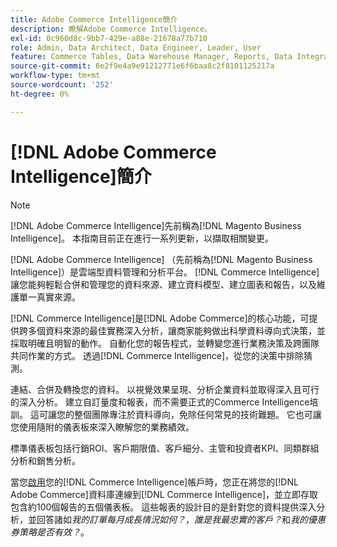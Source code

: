 ```yaml
---
title: Adobe Commerce Intelligence簡介
description: 瞭解Adobe Commerce Intelligence。
exl-id: 0c960d8c-9bb7-429e-a88e-21678a77b710
role: Admin, Data Architect, Data Engineer, Leader, User
feature: Commerce Tables, Data Warehouse Manager, Reports, Data Integration
source-git-commit: 6e2f9e4a9e91212771e6f6baa8c2f8101125217a
workflow-type: tm+mt
source-wordcount: '252'
ht-degree: 0%

---
```



# [!DNL Adobe Commerce Intelligence]簡介

>[!NOTE]
>
>[!DNL Adobe Commerce Intelligence]先前稱為[!DNL Magento Business Intelligence]。 本指南目前正在進行一系列更新，以擷取相關變更。

[!DNL Adobe Commerce Intelligence] （先前稱為[!DNL Magento Business Intelligence]）是雲端型資料管理和分析平台。 [!DNL Commerce Intelligence]讓您能夠輕鬆合併和管理您的資料來源、建立資料模型、建立圖表和報告，以及維護單一真實來源。

[!DNL Commerce Intelligence]是[!DNL Adobe Commerce]的核心功能，可提供跨多個資料來源的最佳實務深入分析，讓商家能夠做出科學資料導向式決策，並採取明確且明智的動作。 自動化您的報告程式，並轉變您進行業務決策及跨團隊共同作業的方式。 透過[!DNL Commerce Intelligence]，從您的決策中排除猜測。

連結、合併及轉換您的資料。 以視覺效果呈現、分析企業資料並取得深入且可行的深入分析。 建立自訂量度和報表，而不需要正式的Commerce Intelligence培訓。 這可讓您的整個團隊專注於資料導向，免除任何常見的技術難題。 它也可讓您使用隨附的儀表板來深入瞭解您的業務績效。

標準儀表板包括行銷ROI、客戶期限值、客戶細分、主管和投資者KPI、同類群組分析和銷售分析。

當您[啟用](../getting-started/onpremise-activation.md)您的[!DNL Commerce Intelligence]帳戶時，您正在將您的[!DNL Adobe Commerce]資料庫連線到[!DNL Commerce Intelligence]，並立即存取包含約100個報告的五個儀表板。 這些報表的設計目的是針對您的資料提供深入分析，並回答諸如&#x200B;*我的訂單每月成長情況如何？*，*誰是我最忠實的客戶？*&#x200B;和&#x200B;*我的優惠券策略是否有效？*。
